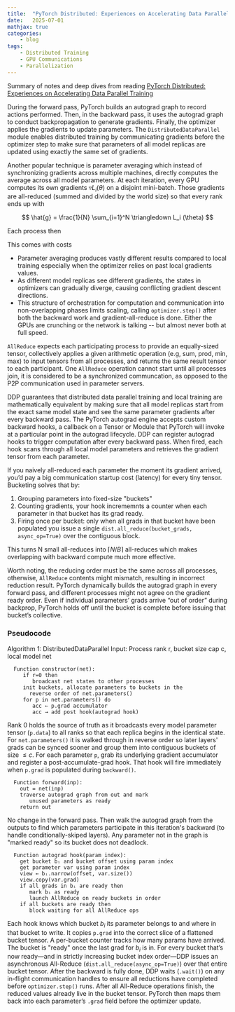 ```yaml
---
title:  "PyTorch Distributed: Experiences on Accelerating Data Parallel Training"
date:   2025-07-01
mathjax: true
categories:
    - blog
tags: 
    - Distributed Training
    - GPU Communications
    - Parallelization
---
```


Summary of notes and deep dives from reading [PyTorch Distributed: Experiences on Accelerating Data Parallel Training](https://arxiv.org/pdf/2006.15704)

During the forward pass, PyTorch builds an autograd graph to record actions performed. Then, in the backward pass, it uses the autograd graph to conduct backpropagation to generate gradients. Finally, the optimizer applies the gradients to update parameters. The ```DistributedDataParallel``` module enables distributed training by communicating gradients before the optimizer step to make sure that parameters of all model replicas are updated using exactly the same set of gradients. 

Another popular technique is parameter averaging which instead of synchronizing gradients across multiple machines, directly computes the average across all model parameters. At each iteration, every GPU computes its own gradients $\triangledown L_i(\theta)$ on a disjoint mini-batch. Those gradients are all-reduced (summed and divided by the world size) so that every rank ends up with

$$ \hat{g} = \frac{1}{N} \sum_{i=1}^N \triangledown L_i (\theta) $$

Each process then 

 This comes with costs

- Parameter averaging produces vastly different results compared to local training especially when the optimizer relies on past local gradients values.
- As different model replicas see different gradients, the states in optimizers can gradually diverge, causing conflicting gradient descent directions.
- This structure of orchestration for computation and communication into non-overlapping phases limits scaling, calling ```optimizer.step()``` after both the backward work and gradient-all-reduce is done. Either the GPUs are crunching or the network is talking -- but almost never both at full speed. 

```AllReduce``` expects each participating process to provide an equally-sized tensor, collectively applies a given arithmetic operation (e.g, sum, prod, min, max) to input tensors from all processes, and returns the same result tensor to each participant. One ```AllReduce``` operation cannot start until all processes join, it is considered to be a synchronized communcation, as opposed to the P2P communication used in parameter servers. 

DDP guarantees that distributed data parallel training and local training are mathematically equivalent by making sure that all model replicas start from the exact same model state and see the same parameter gradients after every backward pass. The PyTorch autograd engine accepts custom backward hooks, a callback on a Tensor or Module that PyTorch will invoke at a particular point in the autograd lifecycle. DDP can register autograd hooks to trigger computation after every backward pass. When fired, each hook scans through all local model parameters and retrieves the gradient tensor from each parameter. 

If you naively all-reduced each parameter the moment its gradient arrived, you’d pay a big communication startup cost (latency) for every tiny tensor. Bucketing solves that by:

1. Grouping parameters into fixed-size "buckets"
2. Counting gradients, your hook incrememnts a counter when each parameter in that bucket has its grad ready.
3. Firing once per bucket: only when all grads in that bucket have been populated you issue a single ```dist.all_reduce(bucket_grads, async_op=True)``` over the contiguous block.

This turns N small all-reduces into $\lceil N / B \rceil$ all-reduces which makes overlapping with backward compute much more effective.

Worth noting, the reducing order must be the same across all processes, otherwise, ```AllReduce``` contents might mismatch, resulting in incorrect reduction result. PyTorch dynamically builds the autograd graph in every forward pass, and different processes might not agree on the gradient ready order. Even if individual parameters’ grads arrive “out of order” during backprop, PyTorch holds off until the bucket is complete before issuing that bucket’s collective.

### Pseudocode

Algorithm 1: DistributedDataParallel
Input: Process rank r, bucket size cap c, local model net
```
  Function constructor(net):
     if r=0 then
        broadcast net states to other processes
     init buckets, allocate parameters to buckets in the
       reverse order of net.parameters()
     for p in net.parameters() do
        acc ← p.grad accumulator
        acc → add post hook(autograd hook)
```

Rank 0 holds the source of truth as it broadcasts every model parameter tensor (```p.data```) to all ranks so that each replica begins in the identical state. For ```net.parameters()``` it is walked through in reverse order so later layers' grads can be synced sooner and group them into contiguous buckets of size $\leq c$. For each parameter ```p```, grab its underlying gradient accumulator and register a post-accumulate-grad hook. That hook will fire immediately when ```p.grad``` is populated during ```backward()```.

```
  Function forward(inp):
    out = net(inp)
    traverse autograd graph from out and mark
       unused parameters as ready
    return out
```

No change in the forward pass. Then walk the autograd graph from the outputs to find which parameters participate in this iteration's backward (to handle conditionally-skiped layers). Any parameter not in the graph is "marked ready" so its bucket does not deadlock. 

```
  Function autograd hook(param index):
    get bucket bᵢ and bucket offset using param index
    get parameter var using param index
    view ← bᵢ.narrow(offset, var.size())
    view.copy(var.grad)
    if all grads in bᵢ are ready then
       mark bᵢ as ready
       launch AllReduce on ready buckets in order
    if all buckets are ready then
       block waiting for all AllReduce ops
```

Each hook knows which bucket $b_i$ its parameter belongs to and where in that bucket to write. It copies ```p.grad``` into the correct slice of a flattened bucket tensor.
A per-bucket counter tracks how many params have arrived. The bucket is "ready" once the last grad for $b_i$ is in. 
For every bucket that’s now ready—and in strictly increasing bucket index order—DDP issues an asynchronous All-Reduce (```dist.all_reduce(async_op=True)```) over that entire bucket tensor.
After the backward is fully done, DDP waits (```.wait()```) on any in-flight communication handles to ensure all reductions have completed before ```optimizer.step()``` runs.
After all All-Reduce operations finish, the reduced values already live in the bucket tensor. PyTorch then maps them back into each parameter’s ```.grad``` field before the optimizer update.